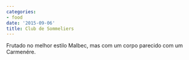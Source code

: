 ```yaml
---
categories:
- food
date: '2015-09-06'
title: Club de Sommeliers
---
```


Frutado no melhor estilo Malbec, mas com um corpo parecido com um Carmenére.